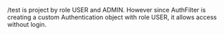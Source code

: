 /test is project by role USER and ADMIN. However since AuthFilter is creating a custom Authentication object with role USER, it allows access without login.